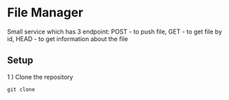 # File Manager

Small service which has 3 endpoint: POST - to push file, GET - to get file by id, 
HEAD - to get information about the file

## Setup

1 ) Clone the repository

````commandline
git clone 
````
